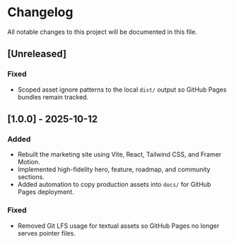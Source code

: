 # Changelog

All notable changes to this project will be documented in this file.

## [Unreleased]

### Fixed
- Scoped asset ignore patterns to the local `dist/` output so GitHub Pages bundles remain tracked.

## [1.0.0] - 2025-10-12

### Added
- Rebuilt the marketing site using Vite, React, Tailwind CSS, and Framer Motion.
- Implemented high-fidelity hero, feature, roadmap, and community sections.
- Added automation to copy production assets into `docs/` for GitHub Pages deployment.

### Fixed
- Removed Git LFS usage for textual assets so GitHub Pages no longer serves pointer files.

